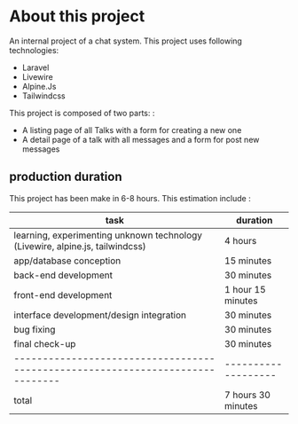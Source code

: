 
# About this project

An internal project of a chat system.
This project uses following technologies:
- Laravel
- Livewire
- Alpine.Js
- Tailwindcss

This project is composed of two parts: :

- A listing page of all Talks with a form for creating a new one
- A detail page of a talk with all messages and a form for post new messages

## production duration

This project has been make in 6-8 hours. This estimation include :

| task                                                                         | duration          |
|------------------------------------------------------------------------------|-------------------|
| learning, experimenting unknown technology (Livewire, alpine.js, tailwindcss)| 4 hours           |
| app/database conception                                                      | 15 minutes        |
| back-end development                                                         | 30 minutes        |
| front-end development                                                        | 1 hour 15 minutes |
| interface development/design integration                                     | 30 minutes        |
| bug fixing                                                                   | 30 minutes        |
| final check-up                                                               | 30 minutes        |
|------------------------------------------------------------------------------|-------------------|
|total                                                                         | 7 hours 30 minutes|